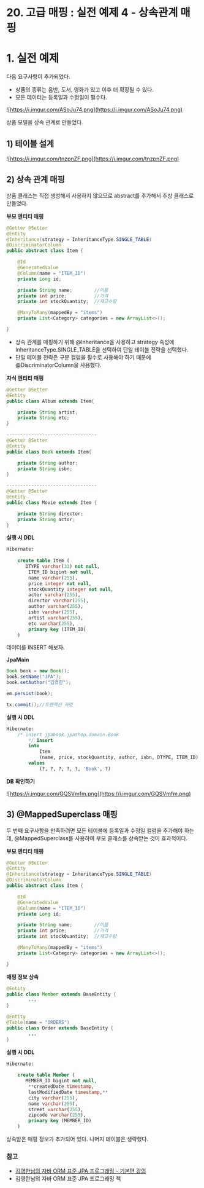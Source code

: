 # 20. 고급 매핑 : 실전 예제 4 - 상속관계 매핑

# 1. 실전 예제

다음 요구사항이 추가되었다.

- 상품의 종류는 음반, 도서, 영화가 있고 이후 더 확장될 수 있다.
- 모든 데이터는 등록일과 수정일이 필수다.

![https://i.imgur.com/ASoJu74.png](https://i.imgur.com/ASoJu74.png)

상품 모델을 상속 관계로 만들었다.

## 1) 테이블 설계

![https://i.imgur.com/tnzpnZF.png](https://i.imgur.com/tnzpnZF.png)

## 2) 상속 관계 매핑

상품 클래스는 직접 생성해서 사용하지 않으므로 abstract를 추가해서 추상 클래스로 만들었다.

**부모 엔티티 매핑**

```java
@Getter @Setter
@Entity
@Inheritance(strategy = InheritanceType.SINGLE_TABLE)
@DiscriminatorColumn
public abstract class Item {

    @Id
    @GeneratedValue
    @Column(name = "ITEM_ID")
    private Long id;

    private String name;        //이름
    private int price;          //가격
    private int stockQuantity;  //재고수량

    @ManyToMany(mappedBy = "items")
    private List<Category> categories = new ArrayList<>();

}
```

- 상속 관계를 매핑하기 위해 @Inheritance을 사용하고 strategy 속성에 InheritanceType.SINGLE_TABLE을 선택하여 단일 테이블 전략을 선택했다.
- 단일 테이블 전략은 구분 컬럼을 필수로 사용해야 하기 때문에 @DiscriminatorColumn을 사용했다.

**자식 엔티티 매핑**

```java
@Getter @Setter
@Entity
public class Album extends Item{

    private String artist;
    private String etc;
}

---------------------------------
@Getter @Setter
@Entity
public class Book extends Item{

    private String author;
    private String isbn;
}

---------------------------------
@Getter @Setter
@Entity
public class Movie extends Item {

    private String director;
    private String actor;
}
```

**실행 시 DDL**

```sql
Hibernate: 
    
    create table Item (
       DTYPE varchar(31) not null,
        ITEM_ID bigint not null,
        name varchar(255),
        price integer not null,
        stockQuantity integer not null,
        actor varchar(255),
        director varchar(255),
        author varchar(255),
        isbn varchar(255),
        artist varchar(255),
        etc varchar(255),
        primary key (ITEM_ID)
    )
```

데이터를 INSERT 해보자.

**JpaMain**

```java
Book book = new Book();
book.setName("JPA");
book.setAuthor("김영한");

em.persist(book);

tx.commit();//트랜잭션 커밋
```

**실행 시 DDL**

```sql
Hibernate: 
    /* insert jpabook.jpashop.domain.Book
        */ insert 
        into
            Item
            (name, price, stockQuantity, author, isbn, DTYPE, ITEM_ID) 
        values
            (?, ?, ?, ?, ?, 'Book', ?)
```

**DB 확인하기**

![https://i.imgur.com/GQSVmfm.png](https://i.imgur.com/GQSVmfm.png)

## 3) @MappedSuperclass 매핑

두 번째 요구사항을 만족하려면 모든 테이블에 등록일과 수정일 컬럼을 추가해야 하는데, @MappedSuperclass를 사용하여 부모 클래스를 상속받는 것이 효과적이다.

**부모 엔티티 매핑**

```java
@Getter @Setter
@Entity
@Inheritance(strategy = InheritanceType.SINGLE_TABLE)
@DiscriminatorColumn
public abstract class Item {

    @Id
    @GeneratedValue
    @Column(name = "ITEM_ID")
    private Long id;

    private String name;        //이름
    private int price;          //가격
    private int stockQuantity;  //재고수량

    @ManyToMany(mappedBy = "items")
    private List<Category> categories = new ArrayList<>();

}
```

**매핑 정보 상속**

```java
@Entity
public class Member extends BaseEntity {
		...
}

@Entity
@Table(name = "ORDERS")
public class Order extends BaseEntity {
		...
}
```

**실행 시 DDL**

```sql
Hibernate: 
    
    create table Member (
       MEMBER_ID bigint not null,
        **createdDate timestamp,
        lastModifiedDate timestamp,**
        city varchar(255),
        name varchar(255),
        street varchar(255),
        zipcode varchar(255),
        primary key (MEMBER_ID)
    )
```

상속받은 매핑 정보가 추가되어 있다. 나머지 테이블은 생략했다.



### 참고

- [김영한님의 자바 ORM 표준 JPA 프로그래밍 - 기본편 강의](https://www.inflearn.com/course/ORM-JPA-Basic/dashboard)
- 김영한님의 자바 ORM 표준 JPA 프로그래밍 책